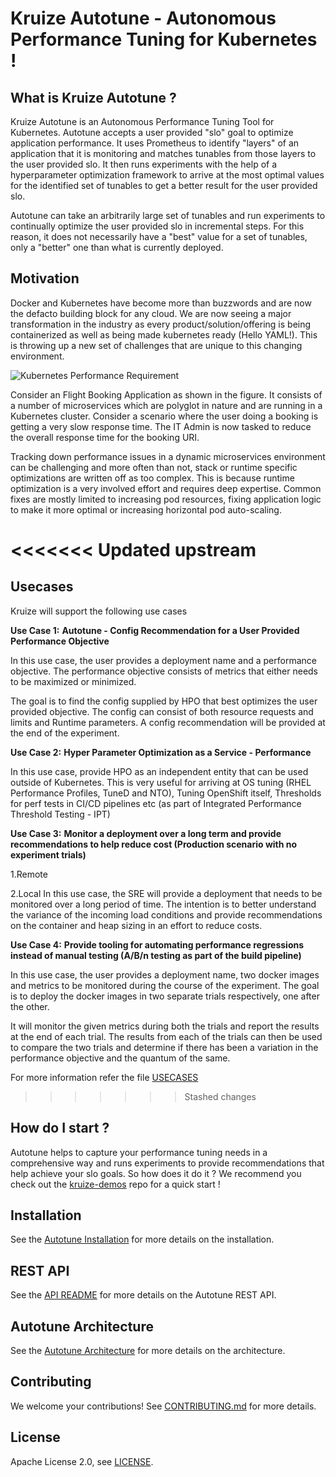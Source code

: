 
# Kruize Autotune - Autonomous Performance Tuning for Kubernetes !

## What is Kruize Autotune ?

Kruize Autotune is an Autonomous Performance Tuning Tool for Kubernetes. Autotune accepts a user provided "slo" goal to optimize application performance. It uses Prometheus to identify "layers" of an application that it is monitoring and matches tunables from those layers to the user provided slo. It then runs experiments with the help of a hyperparameter optimization framework to arrive at the most optimal values for the identified set of tunables to get a better result for the user provided slo.

Autotune can take an arbitrarily large set of tunables and run experiments to continually optimize the user provided slo in incremental steps. For this reason, it does not necessarily have a "best" value for a set of tunables, only a "better" one than what is currently deployed.

## Motivation

Docker and Kubernetes have become more than buzzwords and are now the defacto building block for any cloud. We are now seeing a major transformation in the industry as every product/solution/offering is being containerized as well as being made kubernetes ready (Hello YAML!). This is throwing up a new set of challenges that are unique to this changing environment.

![Kubernetes Performance Requirement](/docs/autotune-it-admin.png)

Consider an Flight Booking Application as shown in the figure. It consists of a number of microservices which are polyglot in nature and are running in a Kubernetes cluster. Consider a scenario where the user doing a booking is getting a very slow response time. The IT Admin is now tasked to reduce the overall response time for the booking URI.

Tracking down performance issues in a dynamic microservices environment can be challenging and more often than not, stack or runtime specific optimizations are written off as too complex. This is because runtime optimization is a very involved effort and requires deep expertise. Common fixes are mostly limited to increasing pod resources, fixing application logic to make it more optimal or increasing horizontal pod auto-scaling. 

<<<<<<< Updated upstream
=======
## Usecases
Kruize will support the following use cases

**Use Case 1:** **Autotune - Config Recommendation for a User Provided Performance Objective** 

In this use case, the user provides a deployment name and a performance objective. The performance objective consists of metrics that either needs to be maximized or minimized.

The goal is to find the config supplied by HPO that best optimizes the user provided objective. The config can consist of both resource requests and limits and Runtime parameters. A config recommendation will be provided at the end of the experiment.

**Use Case 2:** **Hyper Parameter Optimization as a Service - Performance**

In this use case, provide HPO as an independent entity that can be used outside of Kubernetes. This is very useful for arriving at OS tuning (RHEL Performance Profiles, TuneD and NTO), Tuning OpenShift itself, Thresholds for perf tests in CI/CD pipelines etc (as part of Integrated Performance Threshold Testing - IPT)

**Use Case 3:** **Monitor a deployment over a long term and provide recommendations to help reduce cost (Production scenario with no experiment trials)** 

1.Remote 

2.Local
In this use case, the SRE will provide a deployment that needs to be monitored over a long period of time. The intention is to better understand the variance of the incoming load conditions and provide recommendations on the container and heap sizing in an effort to reduce costs.

**Use Case 4:** **Provide tooling for automating performance regressions instead of manual testing (A/B/n testing as part of the build pipeline)**

In this use case, the user provides a deployment name, two docker images and metrics to be monitored during the course of the experiment. The goal is to deploy the docker images in two separate trials respectively, one after the other.

It will monitor the given metrics during both the trials and report the results at the end of each trial. The results from each of the trials can then be used to compare the two trials and determine if there has been a variation in the performance objective and the quantum of the same.

For more information refer the file [USECASES](USECASES.md)

>>>>>>> Stashed changes
## How do I start ?

Autotune helps to capture your performance tuning needs in a comprehensive way and runs experiments to provide recommendations that help achieve your slo goals. So how does it do it ? We recommend you check out the [kruize-demos](https://github.com/kruize/kruize-demos) repo for a quick start !

## Installation

See the [Autotune Installation](/docs/autotune_install.md) for more details on the installation.

## REST API

See the [API README](/design/KruizeAPI.md) for more details on the Autotune REST API.

## Autotune Architecture

See the [Autotune Architecture](/design/README.md) for more details on the architecture.

## Contributing

We welcome your contributions! See [CONTRIBUTING.md](/CONTRIBUTING.md) for more details.

## License

Apache License 2.0, see [LICENSE](/LICENSE).
